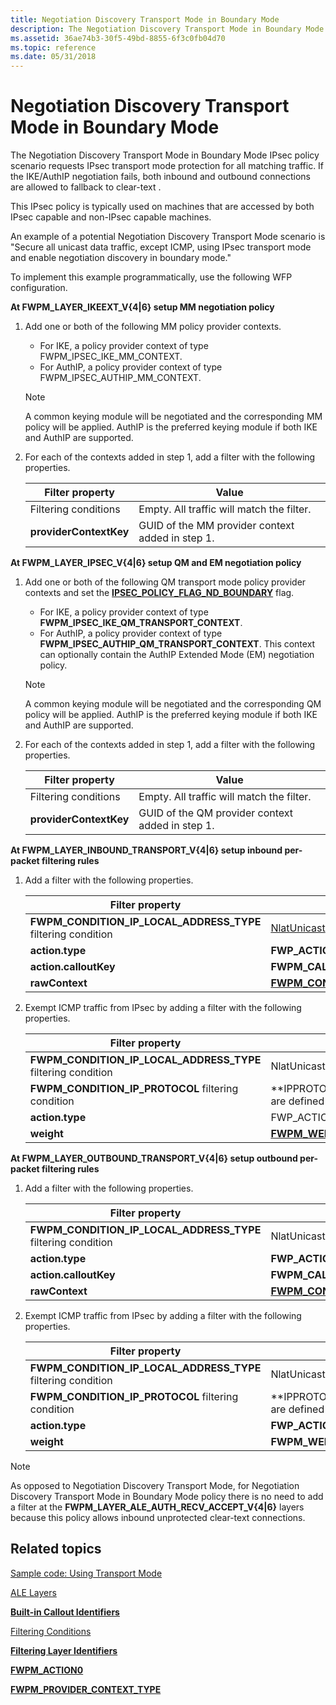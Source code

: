 ```yaml
---
title: Negotiation Discovery Transport Mode in Boundary Mode
description: The Negotiation Discovery Transport Mode in Boundary Mode IPsec policy scenario requests IPsec transport mode protection for all matching traffic.
ms.assetid: 36ae74b3-30f5-49bd-8855-6f3c0fb04d70
ms.topic: reference
ms.date: 05/31/2018
---
```


# Negotiation Discovery Transport Mode in Boundary Mode

The Negotiation Discovery Transport Mode in Boundary Mode IPsec policy scenario requests IPsec transport mode protection for all matching traffic. If the IKE/AuthIP negotiation fails, both inbound and outbound connections are allowed to fallback to clear-text .

This IPsec policy is typically used on machines that are accessed by both IPsec capable and non-IPsec capable machines.

An example of a potential Negotiation Discovery Transport Mode scenario is "Secure all unicast data traffic, except ICMP, using IPsec transport mode and enable negotiation discovery in boundary mode."

To implement this example programmatically, use the following WFP configuration.

<dl>

**At FWPM\_LAYER\_IKEEXT\_V{4\|6} setup MM negotiation policy**  

1.  Add one or both of the following MM policy provider contexts.  
    -   For IKE, a policy provider context of type FWPM\_IPSEC\_IKE\_MM\_CONTEXT.
    -   For AuthIP, a policy provider context of type FWPM\_IPSEC\_AUTHIP\_MM\_CONTEXT.

    > [!Note]  
    > A common keying module will be negotiated and the corresponding MM policy will be applied. AuthIP is the preferred keying module if both IKE and AuthIP are supported.

     

2.  For each of the contexts added in step 1, add a filter with the following properties.

    | Filter property        | Value                                            |
    |------------------------|--------------------------------------------------|
    | Filtering conditions   | Empty. All traffic will match the filter.        |
    | **providerContextKey** | GUID of the MM provider context added in step 1. |

        

**At FWPM\_LAYER\_IPSEC\_V{4\|6} setup QM and EM negotiation policy**  

1.  Add one or both of the following QM transport mode policy provider contexts and set the [**IPSEC\_POLICY\_FLAG\_ND\_BOUNDARY**](/windows/desktop/api/Ipsectypes/ns-ipsectypes-ipsec_transport_policy0) flag.  
    -   For IKE, a policy provider context of type **FWPM\_IPSEC\_IKE\_QM\_TRANSPORT\_CONTEXT**.
    -   For AuthIP, a policy provider context of type **FWPM\_IPSEC\_AUTHIP\_QM\_TRANSPORT\_CONTEXT**. This context can optionally contain the AuthIP Extended Mode (EM) negotiation policy.

    > [!Note]  
    > A common keying module will be negotiated and the corresponding QM policy will be applied. AuthIP is the preferred keying module if both IKE and AuthIP are supported.

     

2.  For each of the contexts added in step 1, add a filter with the following properties.

    | Filter property        | Value                                            |
    |------------------------|--------------------------------------------------|
    | Filtering conditions   | Empty. All traffic will match the filter.        |
    | **providerContextKey** | GUID of the QM provider context added in step 1. |

        

**At FWPM\_LAYER\_INBOUND\_TRANSPORT\_V{4\|6} setup inbound per-packet filtering rules**  

1.  Add a filter with the following properties. 

    | Filter property                                                   | Value                                                                                              |
    |-------------------------------------------------------------------|----------------------------------------------------------------------------------------------------|
    | **FWPM\_CONDITION\_IP\_LOCAL\_ADDRESS\_TYPE** filtering condition | [NlatUnicast](/windows/win32/api/nldef/ne-nldef-nl_address_type)                                      |
    | **action.type**                                                   | **FWP\_ACTION\_CALLOUT\_TERMINATING**                                                              |
    | **action.calloutKey**                                             | **FWPM\_CALLOUT\_IPSEC\_INBOUND\_TRANSPORT\_V{4\|6}**                                              |
    | **rawContext**                                                    | [**FWPM\_CONTEXT\_IPSEC\_INBOUND\_PERSIST\_CONNECTION\_SECURITY**](filter-context-identifiers.md) |

        
2.  Exempt ICMP traffic from IPsec by adding a filter with the following properties.

    | Filter property                                                   | Value                                                                      |
    |-------------------------------------------------------------------|----------------------------------------------------------------------------|
    | **FWPM\_CONDITION\_IP\_LOCAL\_ADDRESS\_TYPE** filtering condition | NlatUnicast                                                                |
    | **FWPM\_CONDITION\_IP\_PROTOCOL** filtering condition             | **IPPROTO\_ICMP{V6}**These constants are defined in winsock2.h.<br/> |
    | **action.type**                                                   | FWP\_ACTION\_PERMIT                                                        |
    | **weight**                                                        | [**FWPM\_WEIGHT\_RANGE\_IKE\_EXEMPTIONS**](filter-weight-identifiers.md)  |

        

**At FWPM\_LAYER\_OUTBOUND\_TRANSPORT\_V{4\|6} setup outbound per-packet filtering rules**  

1.  Add a filter with the following properties.

    | Filter property                                                   | Value                                                                                     |
    |-------------------------------------------------------------------|-------------------------------------------------------------------------------------------|
    | **FWPM\_CONDITION\_IP\_LOCAL\_ADDRESS\_TYPE** filtering condition | NlatUnicast                                                                               |
    | **action.type**                                                   | **FWP\_ACTION\_CALLOUT\_TERMINATING**                                                     |
    | **action.calloutKey**                                             | **FWPM\_CALLOUT\_IPSEC\_OUTBOUND\_TRANSPORT\_V{4\|6}**                                    |
    | **rawContext**                                                    | [**FWPM\_CONTEXT\_IPSEC\_OUTBOUND\_NEGOTIATE\_DISCOVER**](filter-context-identifiers.md) |

        
2.  Exempt ICMP traffic from IPsec by adding a filter with the following properties.

    | Filter property                                                   | Value                                                                      |
    |-------------------------------------------------------------------|----------------------------------------------------------------------------|
    | **FWPM\_CONDITION\_IP\_LOCAL\_ADDRESS\_TYPE** filtering condition | NlatUnicast                                                                |
    | **FWPM\_CONDITION\_IP\_PROTOCOL** filtering condition             | **IPPROTO\_ICMP{V6}**These constants are defined in winsock2.h.<br/> |
    | **action.type**                                                   | **FWP\_ACTION\_PERMIT**                                                    |
    | **weight**                                                        | **FWPM\_WEIGHT\_RANGE\_IKE\_EXEMPTIONS**                                   |

        

</dl>

> [!Note]  
> As opposed to Negotiation Discovery Transport Mode, for Negotiation Discovery Transport Mode in Boundary Mode policy there is no need to add a filter at the **FWPM\_LAYER\_ALE\_AUTH\_RECV\_ACCEPT\_V{4\|6}** layers because this policy allows inbound unprotected clear-text connections.

 

## Related topics

<dl> <dt>

[Sample code: Using Transport Mode](using-transport-mode.md)
</dt> <dt>

[ALE Layers](ale-layers.md)
</dt> <dt>

[**Built-in Callout Identifiers**](built-in-callout-identifiers.md)
</dt> <dt>

[Filtering Conditions](filtering-conditions.md)
</dt> <dt>

[**Filtering Layer Identifiers**](management-filtering-layer-identifiers-.md)
</dt> <dt>

[**FWPM\_ACTION0**](/windows/desktop/api/Fwpmtypes/ns-fwpmtypes-fwpm_action0)
</dt> <dt>

[**FWPM\_PROVIDER\_CONTEXT\_TYPE**](/windows/desktop/api/Fwpmtypes/ne-fwpmtypes-fwpm_provider_context_type)
</dt> </dl>

 

